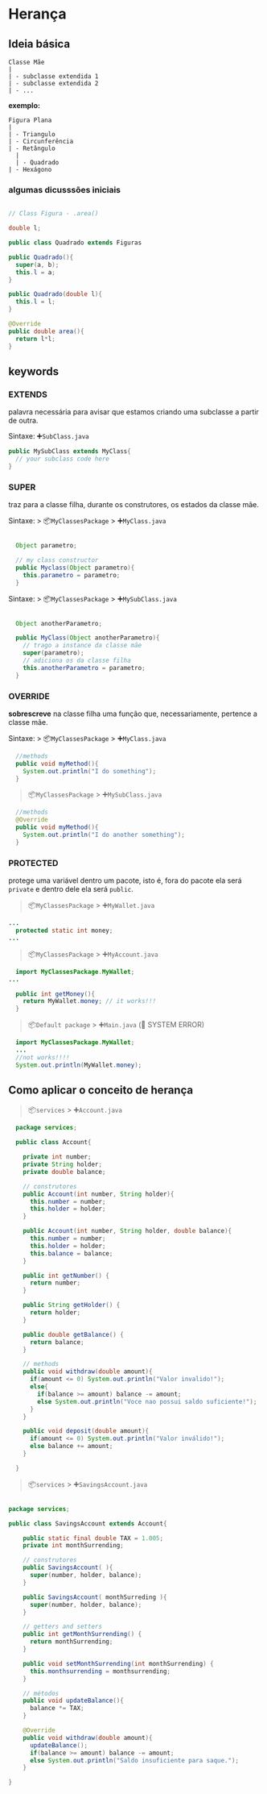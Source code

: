 # Herança 

## Ideia básica

    Classe Mãe
    |
    | - subclasse extendida 1
    | - subclasse extendida 2
    | - ...

**exemplo:**

    Figura Plana
    |
    | - Triangulo
    | - Circunferência
    | - Retângulo
      |
      | - Quadrado
    | - Hexágono


### algumas dicusssões iniciais

```java

// Class Figura - .area()

double l;

public class Quadrado extends Figuras

public Quadrado(){
  super(a, b);
  this.l = a;
}

public Quadrado(double l){
  this.l = l;
}

@Override
public double area(){
  return l*l;
}

```

## keywords

### EXTENDS

palavra necessária para avisar que estamos criando uma subclasse a partir de outra.

Sintaxe: ➕`SubClass.java`
```java
public MySubClass extends MyClass{
  // your subclass code here
}
```

### SUPER

traz para a classe filha, durante os construtores, os estados da classe mãe.

Sintaxe: > 📦`MyClassesPackage` >  ➕`MyClass.java`
```java

  Object parametro;

  // my class constructor
  public Myclass(Object parametro){
    this.parametro = parametro;
  }
```

Sintaxe: > 📦`MyClassesPackage` >  ➕`MySubClass.java`
```java

  Object anotherParametro;

  public MyClass(Object anotherParametro){
    // trago a instance da classe mãe
    super(parametro); 
    // adiciona os da classe filha
    this.anotherParametro = parametro; 
  }

```

### OVERRIDE

**sobrescreve** na classe filha uma função que, necessariamente, pertence a classe mãe.

Sintaxe: > 📦`MyClassesPackage` >  ➕`MyClass.java`
```java
  //methods
  public void myMethod(){
    System.out.println("I do something");
  }
```

> 📦`MyClassesPackage` >  ➕`MySubClass.java`
```java
  //methods
  @Override
  public void myMethod(){ 
    System.out.println("I do another something");
  } 
```

### PROTECTED

protege uma variável dentro um pacote, isto é, fora do pacote ela será `private` e dentro dele ela será `public`.

> 📦`MyClassesPackage` >  ➕`MyWallet.java`
```java
...
  protected static int money;
...
```
> 📦`MyClassesPackage` >  ➕`MyAccount.java`
```java
  import MyClassesPackage.MyWallet;
...

  public int getMoney(){
    return MyWallet.money; // it works!!!
  }
```
> 📦`Default package` >  ➕`Main.java` (🚨 SYSTEM ERROR)
```java
  import MyClassesPackage.MyWallet;
  ...
  //not works!!!!
  System.out.println(MyWallet.money); 
```
## Como aplicar o conceito de herança

> 📦`services` >  ➕`Account.java`

```java
  package services;

  public class Account{

    private int number;
    private String holder;
    private double balance;

    // construtores
    public Account(int number, String holder){
      this.number = number;
      this.holder = holder;
    }

    public Account(int number, String holder, double balance){
      this.number = number;
      this.holder = holder;
      this.balance = balance;
    }

    public int getNumber() {
      return number;
    }

    public String getHolder() {
      return holder;
    }

    public double getBalance() {
      return balance;
    }

    // methods
    public void withdraw(double amount){
      if(amount <= 0) System.out.println("Valor invalido!");
      else{
        if(balance >= amount) balance -= amount;
        else System.out.println("Voce nao possui saldo suficiente!");
      }
    }

    public void deposit(double amount){
      if(amount <= 0) System.out.println("Valor inválido!");
      else balance += amount;
    }    

  }
```

> 📦`services` >  ➕`SavingsAccount.java`

```java

package services;

public class SavingsAccount extends Account{

    public static final double TAX = 1.005;
    private int monthSurrending;

    // construtores
    public SavingsAccount( ){
      super(number, holder, balance);
    }

    public SavingsAccount( monthSurreding ){
      super(number, holder, balance);
    }

    // getters and setters
    public int getMonthSurrending() {
      return monthSurrending;
    }

    public void setMonthSurrending(int monthSurrending) {
      this.monthsurrending = monthsurrending;
    }

    // métodos
    public void updateBalance(){
      balance *= TAX;
    }

    @Override
    public void withdraw(double amount){
      updateBalance();
      if(balance >= amount) balance -= amount;
      else System.out.println("Saldo insuficiente para saque.");
    }

}

```
